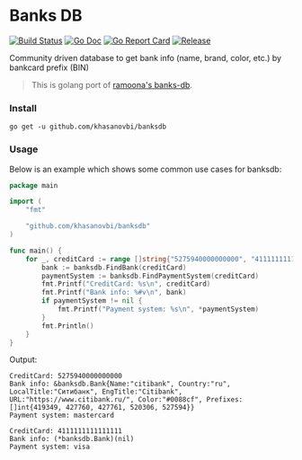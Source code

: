 # Banks DB

[![Build Status](https://travis-ci.org/khasanovbi/banksdb.svg?branch=master)](https://travis-ci.org/khasanovbi/banksdb)
[![Go Doc](https://img.shields.io/badge/godoc-reference-blue.svg?style=flat-square)](http://godoc.org/github.com/khasanovbi/banksdb)
[![Go Report Card](https://goreportcard.com/badge/github.com/khasanovbi/banksdb?style=flat-square)](https://goreportcard.com/report/github.com/khasanovbi/banksdb)
[![Release](https://img.shields.io/github/release/khasanovbi/banksdb.svg?style=flat-square)](https://github.com/khasanovbi/banksdb/releases/latest)

Community driven database to get bank info (name, brand, color, etc.) by bankcard prefix (BIN)

> This is golang port of [ramoona's banks-db](https://github.com/ramoona/banks-db).

### Install

```
go get -u github.com/khasanovbi/banksdb
```

### Usage

Below is an example which shows some common use cases for banksdb:

```go
package main

import (
	"fmt"

	"github.com/khasanovbi/banksdb"
)

func main() {
	for _, creditCard := range []string{"5275940000000000", "4111111111111111"} {
		bank := banksdb.FindBank(creditCard)
		paymentSystem := banksdb.FindPaymentSystem(creditCard)
		fmt.Printf("CreditCard: %s\n", creditCard)
		fmt.Printf("Bank info: %#v\n", bank)
		if paymentSystem != nil {
			fmt.Printf("Payment system: %s\n", *paymentSystem)
		}
		fmt.Println()
	}
}

```

Output:
```
CreditCard: 5275940000000000
Bank info: &banksdb.Bank{Name:"citibank", Country:"ru", LocalTitle:"Ситибанк", EngTitle:"Citibank", URL:"https://www.citibank.ru/", Color:"#0088cf", Prefixes:[]int{419349, 427760, 427761, 520306, 527594}}
Payment system: mastercard

CreditCard: 4111111111111111
Bank info: (*banksdb.Bank)(nil)
Payment system: visa
```